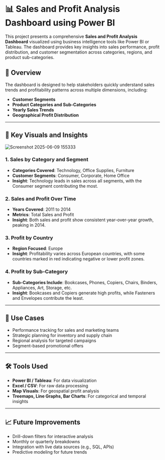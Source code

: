 # 📊 Sales and Profit Analysis Dashboard using Power BI

This project presents a comprehensive **Sales and Profit Analysis Dashboard** visualized using business intelligence tools like Power BI or Tableau. The dashboard provides key insights into sales performance, profit distribution, and customer segmentation across categories, regions, and product sub-categories.

## 🚀 Overview

The dashboard is designed to help stakeholders quickly understand sales trends and profitability patterns across multiple dimensions, including:

- **Customer Segments**
- **Product Categories and Sub-Categories**
- **Yearly Sales Trends**
- **Geographical Profit Distribution**

---

## 📌 Key Visuals and Insights

![Screenshot 2025-06-09 155333](https://github.com/user-attachments/assets/9513d433-d1c1-4c74-b02f-182132b7443f)


### 1. **Sales by Category and Segment**
- **Categories Covered**: Technology, Office Supplies, Furniture
- **Customer Segments**: Consumer, Corporate, Home Office
- **Insight**: Technology leads in sales across all segments, with the Consumer segment contributing the most.

### 2. **Sales and Profit Over Time**
- **Years Covered**: 2011 to 2014
- **Metrics**: Total Sales and Profit
- **Insight**: Both sales and profit show consistent year-over-year growth, peaking in 2014.

### 3. **Profit by Country**
- **Region Focused**: Europe
- **Insight**: Profitability varies across European countries, with some countries marked in red indicating negative or lower profit zones.

### 4. **Profit by Sub-Category**
- **Sub-Categories Include**: Bookcases, Phones, Copiers, Chairs, Binders, Appliances, Art, Storage, etc.
- **Insight**: Bookcases and Copiers generate high profits, while Fasteners and Envelopes contribute the least.

---

## 🧩 Use Cases

- Performance tracking for sales and marketing teams
- Strategic planning for inventory and supply chain
- Regional analysis for targeted campaigns
- Segment-based promotional offers

---


## 🛠 Tools Used

- **Power BI / Tableau**: For data visualization
- **Excel / CSV**: For raw data processing
- **Map Visuals**: For geospatial profit analysis
- **Treemaps, Line Graphs, Bar Charts**: For categorical and temporal insights

---

## 📈 Future Improvements

- Drill-down filters for interactive analysis
- Monthly or quarterly breakdowns
- Integration with live data sources (e.g., SQL, APIs)
- Predictive modeling for future trends


